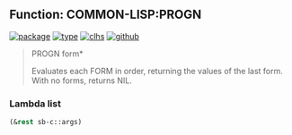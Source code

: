 ## Function: COMMON-LISP:PROGN
[![package](https://img.shields.io/badge/Package-COMMON--LISP-5f9ea0.svg?style=social&colorA=999999)](../) [![type](https://img.shields.io/badge/Type-Function-5f9ea0.svg?style=social&colorA=999999)](../#function) [![clhs](https://img.shields.io/badge/CLHS-PROGN-5f9ea0.svg?style=social&colorA=999999)](http://www.lispworks.com/documentation/HyperSpec/Body/s_progn.htm) [![github](https://img.shields.io/badge/GitHub-View_the_source-5f9ea0.svg?style=social&colorA=999999&logo=github)](https://github.com/sbcl/sbcl/blob/master/src/compiler/info-functions.lisp/) 

> PROGN form*
> 
> Evaluates each FORM in order, returning the values of the last form. With no
> forms, returns NIL.

### Lambda list
```cl
(&rest sb-c::args)
```

